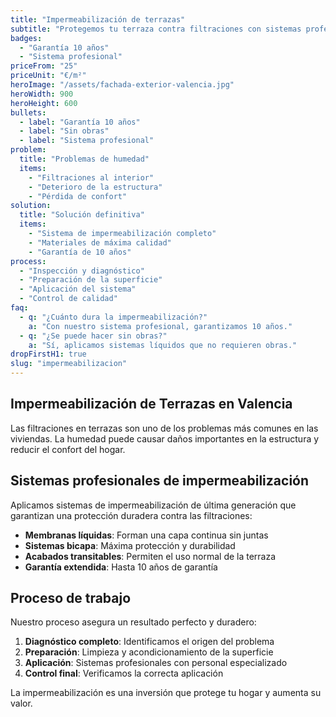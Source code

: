 ```yaml
---
title: "Impermeabilización de terrazas"
subtitle: "Protegemos tu terraza contra filtraciones con sistemas profesionales."
badges: 
  - "Garantía 10 años"
  - "Sistema profesional"
priceFrom: "25"
priceUnit: "€/m²"
heroImage: "/assets/fachada-exterior-valencia.jpg"
heroWidth: 900
heroHeight: 600
bullets: 
  - label: "Garantía 10 años"
  - label: "Sin obras"
  - label: "Sistema profesional"
problem: 
  title: "Problemas de humedad"
  items: 
    - "Filtraciones al interior"
    - "Deterioro de la estructura"
    - "Pérdida de confort"
solution: 
  title: "Solución definitiva"
  items: 
    - "Sistema de impermeabilización completo"
    - "Materiales de máxima calidad"
    - "Garantía de 10 años"
process: 
  - "Inspección y diagnóstico"
  - "Preparación de la superficie"
  - "Aplicación del sistema"
  - "Control de calidad"
faq: 
  - q: "¿Cuánto dura la impermeabilización?"
    a: "Con nuestro sistema profesional, garantizamos 10 años."
  - q: "¿Se puede hacer sin obras?"
    a: "Sí, aplicamos sistemas líquidos que no requieren obras."
dropFirstH1: true
slug: "impermeabilizacion"
---
```


## Impermeabilización de Terrazas en Valencia

Las filtraciones en terrazas son uno de los problemas más comunes en las viviendas. La humedad puede causar daños importantes en la estructura y reducir el confort del hogar.

## Sistemas profesionales de impermeabilización

Aplicamos sistemas de impermeabilización de última generación que garantizan una protección duradera contra las filtraciones:

- **Membranas líquidas**: Forman una capa continua sin juntas
- **Sistemas bicapa**: Máxima protección y durabilidad
- **Acabados transitables**: Permiten el uso normal de la terraza
- **Garantía extendida**: Hasta 10 años de garantía

## Proceso de trabajo

Nuestro proceso asegura un resultado perfecto y duradero:

1. **Diagnóstico completo**: Identificamos el origen del problema
2. **Preparación**: Limpieza y acondicionamiento de la superficie
3. **Aplicación**: Sistemas profesionales con personal especializado
4. **Control final**: Verificamos la correcta aplicación

La impermeabilización es una inversión que protege tu hogar y aumenta su valor.
